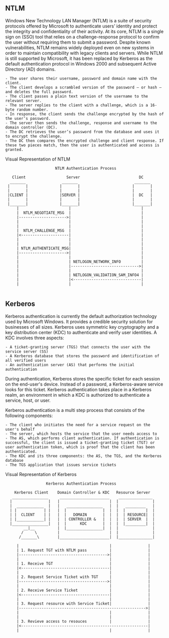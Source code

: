 ## NTLM

Windows New Technology LAN Manager (NTLM) is a suite of security protocols offered by Microsoft to authenticate users’ identity and protect the integrity and confidentiality of their activity. At its core, NTLM is a single sign on (SSO) tool that relies on a challenge-response protocol to confirm the user without requiring them to submit a password. Despite known vulnerabilities, NTLM remains widely deployed even on new systems in order to maintain compatibility with legacy clients and servers. While NTLM is still supported by Microsoft, it has been replaced by Kerberos as the default authentication protocol in Windows 2000 and subsequent Active Directory (AD) domains.

```
- The user shares their username, password and domain name with the client.
- The client develops a scrambled version of the password — or hash — and deletes the full password.
- The client passes a plain text version of the username to the relevant server.
- The server replies to the client with a challenge, which is a 16-byte random number.
- In response, the client sends the challenge encrypted by the hash of the user’s password.
- The server then sends the challenge, response and username to the domain controller (DC).
- The DC retrieves the user’s password from the database and uses it to encrypt the challenge.
- The DC then compares the encrypted challenge and client response. If these two pieces match, then the user is authenticated and access is granted.
```


Visual Representation of NTLM

```
                      NTLM Authentication Process

   Client                  Server                          DC
  _______                _______                         _______
 |       |              |       |                       |       |
 |       |              |       |                       |       |
 |CLIENT |              |SERVER |                       |  DC   |
 |       |              |       |                       |       |
 |_______|              |_______|                       |_______|
     |                      |                               |
     |  NTLM_NEGOTIATE_MSG  |                               |
     |--------------------->|                               |
     |                      |                               |
     |                      |                               |
     |  NTLM_CHALLENGE_MSG  |                               |
     |<---------------------|                               |
     |                      |                               |
     |                      |                               |
     | NTLM_AUTHENTICATE_MSG|                               |
     |--------------------->|                               |
     |                      |                               |
     |                      | NETLOGON_NETWORK_INFO         |
     |                      |------------------------------>|
     |                      |                               |
     |                      | NETLOGON_VALIDATION_SAM_INFO4 |
     |                      |<------------------------------|
     |                      |                               |


```

## Kerberos

Kerberos authentication is currently the default authorization technology used by Microsoft Windows. It provides a credible security solution for businesses of all sizes. Kerberos uses symmetric key cryptography and a key distribution center (KDC) to authenticate and verify user identities. A KDC involves three aspects:

```
- A ticket-granting server (TGS) that connects the user with the service server (SS)
- A Kerberos database that stores the password and identification of all verified users 
- An authentication server (AS) that performs the initial authentication 
```

During authentication, Kerberos stores the specific ticket for each session on the end-user's device. Instead of a password, a Kerberos-aware service looks for this ticket. Kerberos authentication takes place in a Kerberos realm, an environment in which a KDC is authorized to authenticate a service, host, or user.

Kerberos authentication is a multi step process that consists of the following components:

```
- The client who initiates the need for a service request on the user's behalf 
- The server, which hosts the service that the user needs access to
- The AS, which performs client authentication. If authentication is successful, the client is issued a ticket-granting ticket (TGT) or user authentication token, which is proof that the client has been authenticated. 
- The KDC and its three components: the AS, the TGS, and the Kerberos database
- The TGS application that issues service tickets 
```

Visual Representation of Kerberos

```
                  Kerberos Authentication Process

    Kerberos Client    Domain Controller & KDC   Resource Server
   ________________     ______________________    _______________
  |                |   |                      |  |               |
  |  ____________  |   |   ________________   |  |   _________   |
  | |            | |   |  |                |  |  |  |         |  |
  | |  CLIENT    | |   |  |   DOMAIN       |  |  |  | RESOURCE|  |
  | |____________| |   |  | CONTROLLER &   |  |  |  | SERVER  |  |
  |________________|   |  |      KDC       |  |  |  |_________|  |
        __|__          |  |________________|  |  |               |
       /     \         |                      |  |               |
      /_______\        |______________________|  |_______________|

     |                                        |                |
     | 1. Request TGT with NTLM pass          |                |
     |--------------------------------------->|                |
     |                                        |                |
     | 1. Receive TGT                         |                |
     |<---------------------------------------|                |
     |                                        |                |
     | 2. Request Service Ticket with TGT     |                |
     |--------------------------------------->|                |
     |                                        |                |
     | 2. Receive Service Ticket              |                |
     |<---------------------------------------|                |
     |                                        |                |
     | 3. Request resource with Service Ticket|                |
     |-------------------------------------------------------->|
     |                                        |                |
     |                                        |                |
     | 3. Revieve access to resouces          |                |
     |<--------------------------------------------------------|
     |                                        |                |

```